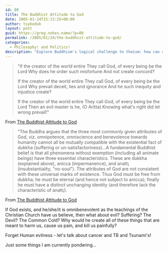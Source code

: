 ```yaml
---
id: 80
title: The Buddhist Attitude to God
date: 2005-01-24T15:13:25+00:00
author: tsykoduk
layout: post
guid: https://greg.nokes.name/?p=80
permalink: /2005/01/24/the-buddhist-attitude-to-god/
categories:
  - Philosophy! and Politics!
description: "Explore Buddhism's logical challenge to theism: how can an omnipotent, benevolent God coexist with suffering? Buddhist philosophy on the problem of evil."
---
```


>"If the creator of the world entire 
>They call God, of every being be the Lord
>Why does he order such misfortune
>And not create concord? 
>  
>If the creator of the world entire
>They call God, of every being be the Lord
>Why prevail deceit, lies and ignorance 
>And he such inequity and injustice create? 
>
>If the creator of the world entire
>They call God, of every being be the Lord 
>Then an evil master is he, (O Aritta) 
>Knowing what's right did let wrong prevail!"


From <a href="http://www.buddhistinformation.com/buddhist_attitude_to_god.htm">The Buddhist Attitude to God</a>


>"The Buddha argues that the three most commonly given attributes of God, viz. omnipotence, omniscience and benevolence towards humanity cannot all be mutually compatible with the existential fact of dukkha (suffering or un-satisfactoriness)...A fundamental Buddhist belief is that all phenomena without exemption (including all animate beings) have three essential characteristics. These are dukkha (explained above), anicca (impermanence), and anatt¡ (insubstantiality, "no-soul"). The attributes of God are not consistent with these universal marks of existence. Thus God must be free from dukkha; he must be eternal (and hence not subject to anicca); finally he must have a distinct unchanging identity (and therefore lack the characteristic of anatt¡).

From <a href="http://www.buddhistinformation.com/buddhist_attitude_to_god.htm">The Buddhist Attitude to God</a>

If God exists, and he/she/it is omnibenevolent as the teachings of the Christian Church have us believe, then what about evil? Suffering? The Devil? The Common Cold? Why would he create all of these things that are meant to harm us, cause us pain, and kill us painfully?

Forget Human evilness - let's talk about cancer and TB and Tsunami's!

Just some things I am currently pondering...
